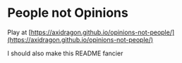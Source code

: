# People not Opinions

Play at [https://axidragon.github.io/opinions-not-people/](https://axidragon.github.io/opinions-not-people/)

I should also make this README fancier
